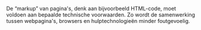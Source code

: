 <!-- @license CC0-1.0 -->

De “markup” van pagina's, denk aan bijvoorbeeld HTML-code, moet voldoen aan bepaalde technische voorwaarden. Zo wordt de samenwerking tussen webpagina's, browsers en hulptechnologieën minder foutgevoelig.

